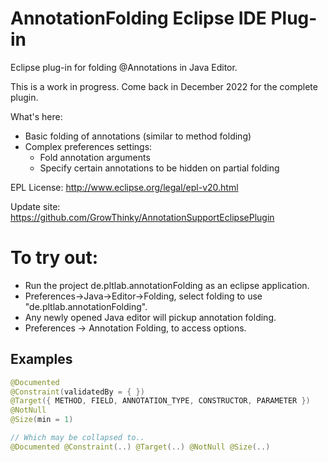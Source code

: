 AnnotationFolding Eclipse IDE Plug-in
=====================================

Eclipse plug-in for folding @Annotations in Java Editor.

This is a work in progress. Come back in December 2022 for the complete plugin.

What's here:
* Basic folding of annotations (similar to method folding)
* Complex preferences settings:
  * Fold annotation arguments
  * Specify certain annotations to be hidden on partial folding   

EPL License: http://www.eclipse.org/legal/epl-v20.html

Update site: https://github.com/GrowThinky/AnnotationSupportEclipsePlugin

# To try out:
* Run the project de.pltlab.annotationFolding as an eclipse application.
* Preferences->Java->Editor->Folding, select folding to use "de.pltlab.annotationFolding".
* Any newly opened Java editor will pickup annotation folding.
* Preferences -> Annotation Folding, to access options.


## Examples

```java
@Documented
@Constraint(validatedBy = { })
@Target({ METHOD, FIELD, ANNOTATION_TYPE, CONSTRUCTOR, PARAMETER })
@NotNull
@Size(min = 1)

// Which may be collapsed to..
@Documented @Constraint(..) @Target(..) @NotNull @Size(..)
```
